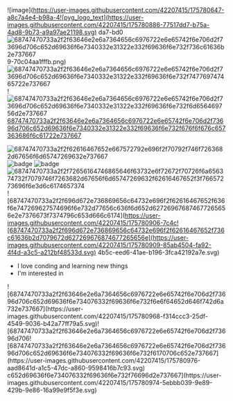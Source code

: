 ![image](https://user-images.githubusercontent.com/42207415/175780647-a8c7a4e4-b98a-4![pyg_logo_text](https://user-images.githubusercontent.com/42207415/175780886-77517dd7-b75a-4ad8-9b73-a9a97ae21198.svg)
da7-bd0![68747470733a2f2f63646e2e6a7364656c6976722e6e65742f6e706d2f73696d706c652d69636f6e7340332e31322e332f69636f6e732f736c61636b2e737667](https://user-images.githubusercontent.com/42207415/175780869-d4b4a2c2-d5b2-4b07-bb2b-1dfb3da5ba21.svg)
9-70c04aa1fffb.png)
![68747470733a2f2f63646e2e6a7364656c6976722e6e65742f6e706d2f73696d706c652d69636f6e7340332e31322e332f69636f6e732f747769747465722e737667](https://user-images.githubusercontent.com/42207415/175780851-70a5b743-fa97-4c3e-8d43-e47381cfdf10.svg)!![68747470733a2f2f63646e2e6a7364656c6976722e6e65742f6e706d2f73696d706c652d69636f6e7340332e31322e332f69636f6e732f6d656469756d2e737667](https://user-images.githubusercontent.com/42207415/175780865-690d4cd3-9f83-4ef2-9b20-56d808857743.svg)
[68747470733a2f2f63646e2e6a7364656c6976722e6e65742f6e706d2f73696d706c652d69636f6e7340332e31322e332f69636f6e732f676f6f676c657363686f6c61722e737667](https://user-images.githubusercontent.com/42207415/175780859-fe151c85-ae32-4979-af89-b22791450f9b.svg)

![68747470733a2f2f62616467652e667572792e696f2f70792f746f7263682d67656f6d65747269632e737667](https://user-images.githubusercontent.com/42207415/175780893-32b36ad9-7fbb-4dff-84f3-386501ed512c.svg)
![badge](https://user-images.githubusercontent.com/42207415/175780895-05e0eb4b-110c-47e2-9dd0-1106c4a14d37.svg)
![badge](https://user-images.githubusercontent.com/42207415/175780900-276c25c5-a0cb-4799-8f19-0873b9f1a008.svg)
![68747470733a2f2f72656164746865646f63732e6f72672f70726f6a656374732f7079746f7263682d67656f6d65747269632f62616467652f3f76657273696f6e3d6c6174657374](https://user-images.githubusercontent.com/42207415/175780902-dc06b784-ab9d-4e7d-b798-e65cad191f99.svg)
![68747470733a2f2f696d672e736869656c64732e696f2f62616467652f636f6e747269627574696f6e732d77656c636f6d652d627269676874677265656e2e7376673f7374796c653d666c6174](https://user-images.githubusercontent.com/42207415/175780906-7c4c![68747470733a2f2f696d672e736869656c64732e696f2f62616467652f736c61636b2d7079672d627269676874677265656e](https://user-images.githubusercontent.com/42207415/175780909-85ab4504-fa92-4f4d-a3c5-a212bf48533d.svg)
4b5c-eed6-41ae-b196-3fca42192a7e.svg)


<ul>
  <li> I love conding and learning new things</li>
  <li> I'm interested in </li>
  </ul>
  ![68747470733a2f2f63646e2e6a7364656c6976722e6e65742f6e706d2f73696d706c652d69636f6e734076332f69636f6e732f6e6f64652d646f742d6a732e737667](https://user-images.githubusercontent.com/42207415/175780968-f314ccc3-25df-4549-9036-b42a77ff79a5.svg)![68747470733a2f2f63646e2e6a7364656c6976722e6e65742f6e706d2f73696d706![68747470733a2f2f63646e2e6a7364656c6976722e6e65742f6e706d2f73696d706c652d69636f6e734076332f69636f6e732f6170706c652e737667](https://user-images.githubusercontent.com/42207415/175780976-aad8641d-a1c5-47dc-a860-9598416b7c93.svg)
c652d69636f6e734076332f69636f6e732f76696d2e737667](https://user-images.githubusercontent.com/42207415/175780974-5ebbb039-9e89-429b-9e86-16a99e9f5f3e.svg)

